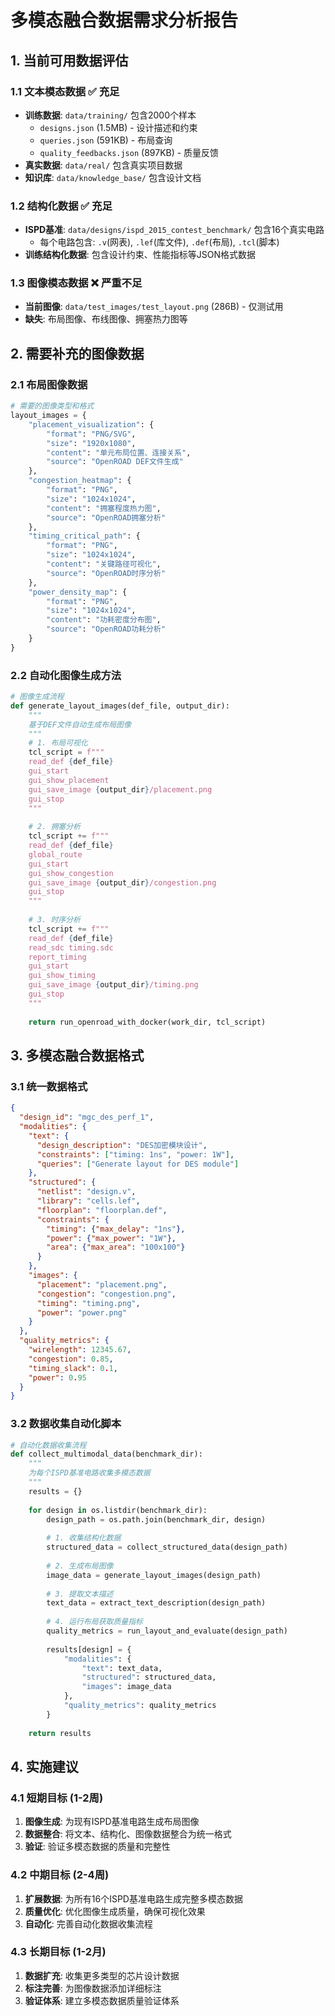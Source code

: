 # 多模态融合数据需求分析报告

## 1. 当前可用数据评估

### 1.1 文本模态数据 ✅ 充足
- **训练数据**: `data/training/` 包含2000个样本
  - `designs.json` (1.5MB) - 设计描述和约束
  - `queries.json` (591KB) - 布局查询
  - `quality_feedbacks.json` (897KB) - 质量反馈
- **真实数据**: `data/real/` 包含真实项目数据
- **知识库**: `data/knowledge_base/` 包含设计文档

### 1.2 结构化数据 ✅ 充足
- **ISPD基准**: `data/designs/ispd_2015_contest_benchmark/` 包含16个真实电路
  - 每个电路包含: `.v`(网表), `.lef`(库文件), `.def`(布局), `.tcl`(脚本)
- **训练结构化数据**: 包含设计约束、性能指标等JSON格式数据

### 1.3 图像模态数据 ❌ 严重不足
- **当前图像**: `data/test_images/test_layout.png` (286B) - 仅测试用
- **缺失**: 布局图像、布线图像、拥塞热力图等

## 2. 需要补充的图像数据

### 2.1 布局图像数据
```python
# 需要的图像类型和格式
layout_images = {
    "placement_visualization": {
        "format": "PNG/SVG",
        "size": "1920x1080",
        "content": "单元布局位置、连接关系",
        "source": "OpenROAD DEF文件生成"
    },
    "congestion_heatmap": {
        "format": "PNG",
        "size": "1024x1024", 
        "content": "拥塞程度热力图",
        "source": "OpenROAD拥塞分析"
    },
    "timing_critical_path": {
        "format": "PNG",
        "size": "1024x1024",
        "content": "关键路径可视化",
        "source": "OpenROAD时序分析"
    },
    "power_density_map": {
        "format": "PNG", 
        "size": "1024x1024",
        "content": "功耗密度分布图",
        "source": "OpenROAD功耗分析"
    }
}
```

### 2.2 自动化图像生成方法
```python
# 图像生成流程
def generate_layout_images(def_file, output_dir):
    """
    基于DEF文件自动生成布局图像
    """
    # 1. 布局可视化
    tcl_script = f"""
    read_def {def_file}
    gui_start
    gui_show_placement
    gui_save_image {output_dir}/placement.png
    gui_stop
    """
    
    # 2. 拥塞分析
    tcl_script += f"""
    read_def {def_file}
    global_route
    gui_start
    gui_show_congestion
    gui_save_image {output_dir}/congestion.png
    gui_stop
    """
    
    # 3. 时序分析
    tcl_script += f"""
    read_def {def_file}
    read_sdc timing.sdc
    report_timing
    gui_start
    gui_show_timing
    gui_save_image {output_dir}/timing.png
    gui_stop
    """
    
    return run_openroad_with_docker(work_dir, tcl_script)
```

## 3. 多模态融合数据格式

### 3.1 统一数据格式
```json
{
  "design_id": "mgc_des_perf_1",
  "modalities": {
    "text": {
      "design_description": "DES加密模块设计",
      "constraints": ["timing: 1ns", "power: 1W"],
      "queries": ["Generate layout for DES module"]
    },
    "structured": {
      "netlist": "design.v",
      "library": "cells.lef",
      "floorplan": "floorplan.def",
      "constraints": {
        "timing": {"max_delay": "1ns"},
        "power": {"max_power": "1W"},
        "area": {"max_area": "100x100"}
      }
    },
    "images": {
      "placement": "placement.png",
      "congestion": "congestion.png", 
      "timing": "timing.png",
      "power": "power.png"
    }
  },
  "quality_metrics": {
    "wirelength": 12345.67,
    "congestion": 0.85,
    "timing_slack": 0.1,
    "power": 0.95
  }
}
```

### 3.2 数据收集自动化脚本
```python
# 自动化数据收集流程
def collect_multimodal_data(benchmark_dir):
    """
    为每个ISPD基准电路收集多模态数据
    """
    results = {}
    
    for design in os.listdir(benchmark_dir):
        design_path = os.path.join(benchmark_dir, design)
        
        # 1. 收集结构化数据
        structured_data = collect_structured_data(design_path)
        
        # 2. 生成布局图像
        image_data = generate_layout_images(design_path)
        
        # 3. 提取文本描述
        text_data = extract_text_description(design_path)
        
        # 4. 运行布局获取质量指标
        quality_metrics = run_layout_and_evaluate(design_path)
        
        results[design] = {
            "modalities": {
                "text": text_data,
                "structured": structured_data, 
                "images": image_data
            },
            "quality_metrics": quality_metrics
        }
    
    return results
```

## 4. 实施建议

### 4.1 短期目标 (1-2周)
1. **图像生成**: 为现有ISPD基准电路生成布局图像
2. **数据整合**: 将文本、结构化、图像数据整合为统一格式
3. **验证**: 验证多模态数据的质量和完整性

### 4.2 中期目标 (2-4周)  
1. **扩展数据**: 为所有16个ISPD基准电路生成完整多模态数据
2. **质量优化**: 优化图像生成质量，确保可视化效果
3. **自动化**: 完善自动化数据收集流程

### 4.3 长期目标 (1-2月)
1. **数据扩充**: 收集更多类型的芯片设计数据
2. **标注完善**: 为图像数据添加详细标注
3. **验证体系**: 建立多模态数据质量验证体系 